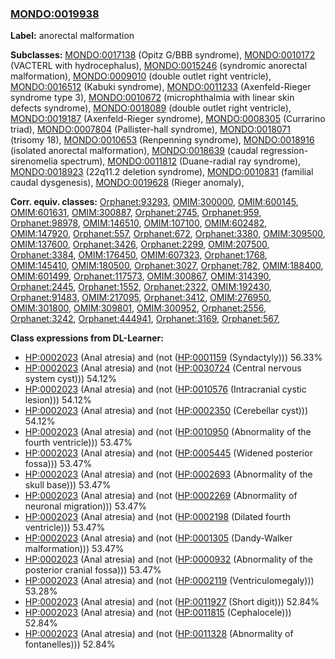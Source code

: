 
### [MONDO:0019938](http://purl.obolibrary.org/obo/MONDO_0019938)
**Label:** anorectal malformation

**Subclasses:** [MONDO:0017138](http://purl.obolibrary.org/obo/MONDO_0017138) (Opitz G/BBB syndrome), [MONDO:0010172](http://purl.obolibrary.org/obo/MONDO_0010172) (VACTERL with hydrocephalus), [MONDO:0015246](http://purl.obolibrary.org/obo/MONDO_0015246) (syndromic anorectal malformation), [MONDO:0009010](http://purl.obolibrary.org/obo/MONDO_0009010) (double outlet right ventricle), [MONDO:0016512](http://purl.obolibrary.org/obo/MONDO_0016512) (Kabuki syndrome), [MONDO:0011233](http://purl.obolibrary.org/obo/MONDO_0011233) (Axenfeld-Rieger syndrome type 3), [MONDO:0010672](http://purl.obolibrary.org/obo/MONDO_0010672) (microphthalmia with linear skin defects syndrome), [MONDO:0018089](http://purl.obolibrary.org/obo/MONDO_0018089) (double outlet right ventricle), [MONDO:0019187](http://purl.obolibrary.org/obo/MONDO_0019187) (Axenfeld-Rieger syndrome), [MONDO:0008305](http://purl.obolibrary.org/obo/MONDO_0008305) (Currarino triad), [MONDO:0007804](http://purl.obolibrary.org/obo/MONDO_0007804) (Pallister-hall syndrome), [MONDO:0018071](http://purl.obolibrary.org/obo/MONDO_0018071) (trisomy 18), [MONDO:0010653](http://purl.obolibrary.org/obo/MONDO_0010653) (Renpenning syndrome), [MONDO:0018916](http://purl.obolibrary.org/obo/MONDO_0018916) (isolated anorectal malformation), [MONDO:0018639](http://purl.obolibrary.org/obo/MONDO_0018639) (caudal regression-sirenomelia spectrum), [MONDO:0011812](http://purl.obolibrary.org/obo/MONDO_0011812) (Duane-radial ray syndrome), [MONDO:0018923](http://purl.obolibrary.org/obo/MONDO_0018923) (22q11.2 deletion syndrome), [MONDO:0010831](http://purl.obolibrary.org/obo/MONDO_0010831) (familial caudal dysgenesis), [MONDO:0019628](http://purl.obolibrary.org/obo/MONDO_0019628) (Rieger anomaly), 

**Corr. equiv. classes:** [Orphanet:93293](http://www.orpha.net/ORDO/Orphanet_93293), [OMIM:300000](http://purl.obolibrary.org/obo/OMIM_300000), [OMIM:600145](http://purl.obolibrary.org/obo/OMIM_600145), [OMIM:601631](http://purl.obolibrary.org/obo/OMIM_601631), [OMIM:300887](http://purl.obolibrary.org/obo/OMIM_300887), [Orphanet:2745](http://www.orpha.net/ORDO/Orphanet_2745), [Orphanet:959](http://www.orpha.net/ORDO/Orphanet_959), [Orphanet:98978](http://www.orpha.net/ORDO/Orphanet_98978), [OMIM:146510](http://purl.obolibrary.org/obo/OMIM_146510), [OMIM:107100](http://purl.obolibrary.org/obo/OMIM_107100), [OMIM:602482](http://purl.obolibrary.org/obo/OMIM_602482), [OMIM:147920](http://purl.obolibrary.org/obo/OMIM_147920), [Orphanet:557](http://www.orpha.net/ORDO/Orphanet_557), [Orphanet:672](http://www.orpha.net/ORDO/Orphanet_672), [Orphanet:3380](http://www.orpha.net/ORDO/Orphanet_3380), [OMIM:309500](http://purl.obolibrary.org/obo/OMIM_309500), [OMIM:137600](http://purl.obolibrary.org/obo/OMIM_137600), [Orphanet:3426](http://www.orpha.net/ORDO/Orphanet_3426), [Orphanet:2299](http://www.orpha.net/ORDO/Orphanet_2299), [OMIM:207500](http://purl.obolibrary.org/obo/OMIM_207500), [Orphanet:3384](http://www.orpha.net/ORDO/Orphanet_3384), [OMIM:176450](http://purl.obolibrary.org/obo/OMIM_176450), [OMIM:607323](http://purl.obolibrary.org/obo/OMIM_607323), [Orphanet:1768](http://www.orpha.net/ORDO/Orphanet_1768), [OMIM:145410](http://purl.obolibrary.org/obo/OMIM_145410), [OMIM:180500](http://purl.obolibrary.org/obo/OMIM_180500), [Orphanet:3027](http://www.orpha.net/ORDO/Orphanet_3027), [Orphanet:782](http://www.orpha.net/ORDO/Orphanet_782), [OMIM:188400](http://purl.obolibrary.org/obo/OMIM_188400), [OMIM:601499](http://purl.obolibrary.org/obo/OMIM_601499), [Orphanet:117573](http://www.orpha.net/ORDO/Orphanet_117573), [OMIM:300867](http://purl.obolibrary.org/obo/OMIM_300867), [OMIM:314390](http://purl.obolibrary.org/obo/OMIM_314390), [Orphanet:2445](http://www.orpha.net/ORDO/Orphanet_2445), [Orphanet:1552](http://www.orpha.net/ORDO/Orphanet_1552), [Orphanet:2322](http://www.orpha.net/ORDO/Orphanet_2322), [OMIM:192430](http://purl.obolibrary.org/obo/OMIM_192430), [Orphanet:91483](http://www.orpha.net/ORDO/Orphanet_91483), [OMIM:217095](http://purl.obolibrary.org/obo/OMIM_217095), [Orphanet:3412](http://www.orpha.net/ORDO/Orphanet_3412), [OMIM:276950](http://purl.obolibrary.org/obo/OMIM_276950), [OMIM:301800](http://purl.obolibrary.org/obo/OMIM_301800), [OMIM:309801](http://purl.obolibrary.org/obo/OMIM_309801), [OMIM:300952](http://purl.obolibrary.org/obo/OMIM_300952), [Orphanet:2556](http://www.orpha.net/ORDO/Orphanet_2556), [Orphanet:3242](http://www.orpha.net/ORDO/Orphanet_3242), [Orphanet:444941](http://www.orpha.net/ORDO/Orphanet_444941), [Orphanet:3169](http://www.orpha.net/ORDO/Orphanet_3169), [Orphanet:567](http://www.orpha.net/ORDO/Orphanet_567), 

**Class expressions from DL-Learner:**

- [HP:0002023](http://purl.obolibrary.org/obo/HP_0002023) (Anal atresia) and (not ([HP:0001159](http://purl.obolibrary.org/obo/HP_0001159) (Syndactyly))) 56.33%
- [HP:0002023](http://purl.obolibrary.org/obo/HP_0002023) (Anal atresia) and (not ([HP:0030724](http://purl.obolibrary.org/obo/HP_0030724) (Central nervous system cyst))) 54.12%
- [HP:0002023](http://purl.obolibrary.org/obo/HP_0002023) (Anal atresia) and (not ([HP:0010576](http://purl.obolibrary.org/obo/HP_0010576) (Intracranial cystic lesion))) 54.12%
- [HP:0002023](http://purl.obolibrary.org/obo/HP_0002023) (Anal atresia) and (not ([HP:0002350](http://purl.obolibrary.org/obo/HP_0002350) (Cerebellar cyst))) 54.12%
- [HP:0002023](http://purl.obolibrary.org/obo/HP_0002023) (Anal atresia) and (not ([HP:0010950](http://purl.obolibrary.org/obo/HP_0010950) (Abnormality of the fourth ventricle))) 53.47%
- [HP:0002023](http://purl.obolibrary.org/obo/HP_0002023) (Anal atresia) and (not ([HP:0005445](http://purl.obolibrary.org/obo/HP_0005445) (Widened posterior fossa))) 53.47%
- [HP:0002023](http://purl.obolibrary.org/obo/HP_0002023) (Anal atresia) and (not ([HP:0002693](http://purl.obolibrary.org/obo/HP_0002693) (Abnormality of the skull base))) 53.47%
- [HP:0002023](http://purl.obolibrary.org/obo/HP_0002023) (Anal atresia) and (not ([HP:0002269](http://purl.obolibrary.org/obo/HP_0002269) (Abnormality of neuronal migration))) 53.47%
- [HP:0002023](http://purl.obolibrary.org/obo/HP_0002023) (Anal atresia) and (not ([HP:0002198](http://purl.obolibrary.org/obo/HP_0002198) (Dilated fourth ventricle))) 53.47%
- [HP:0002023](http://purl.obolibrary.org/obo/HP_0002023) (Anal atresia) and (not ([HP:0001305](http://purl.obolibrary.org/obo/HP_0001305) (Dandy-Walker malformation))) 53.47%
- [HP:0002023](http://purl.obolibrary.org/obo/HP_0002023) (Anal atresia) and (not ([HP:0000932](http://purl.obolibrary.org/obo/HP_0000932) (Abnormality of the posterior cranial fossa))) 53.47%
- [HP:0002023](http://purl.obolibrary.org/obo/HP_0002023) (Anal atresia) and (not ([HP:0002119](http://purl.obolibrary.org/obo/HP_0002119) (Ventriculomegaly))) 53.28%
- [HP:0002023](http://purl.obolibrary.org/obo/HP_0002023) (Anal atresia) and (not ([HP:0011927](http://purl.obolibrary.org/obo/HP_0011927) (Short digit))) 52.84%
- [HP:0002023](http://purl.obolibrary.org/obo/HP_0002023) (Anal atresia) and (not ([HP:0011815](http://purl.obolibrary.org/obo/HP_0011815) (Cephalocele))) 52.84%
- [HP:0002023](http://purl.obolibrary.org/obo/HP_0002023) (Anal atresia) and (not ([HP:0011328](http://purl.obolibrary.org/obo/HP_0011328) (Abnormality of fontanelles))) 52.84%


